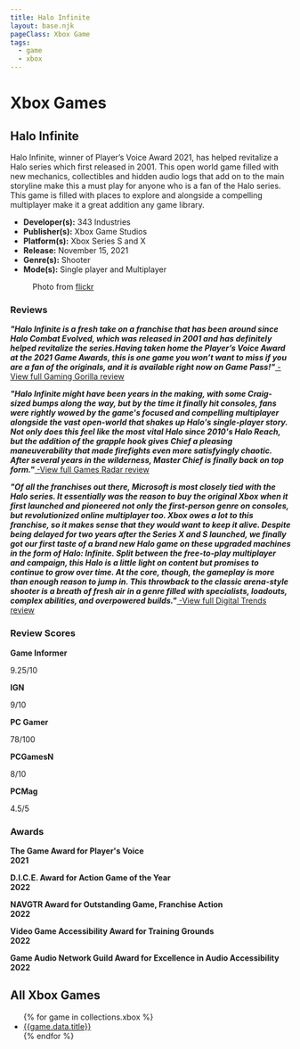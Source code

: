 ```yaml
---
title: Halo Infinite
layout: base.njk
pageClass: Xbox Game
tags:
  - game
  - xbox
---
```


<div class="games-header">
  <h1>Xbox Games</h1>
</div>
  <section class="grid-m">
        <article class="card-m">
            <div class="card__content-m">
                <h2 class="card__text-m">Halo Infinite</h2>
              <p class="card__text-m">Halo Infinite, winner of Player’s Voice Award 2021, has helped revitalize a Halo series which first released in 2001. This open world game filled with new mechanics, collectibles and hidden audio logs that add on to the main storyline make this a must play for anyone who is a fan of the Halo series. This game is filled with places to explore and alongside a compelling multiplayer make it a great addition any game library.</p>
              <ul>
                 <li><strong>Developer(s):</strong> 343 Industries</li>
                <li><strong>Publisher(s):</strong> Xbox Game Studios</li>
                <li><strong>Platform(s):</strong> Xbox Series S and X</li>
                <li><strong>Release:</strong> November 15, 2021</li>
                <li><strong>Genre(s):</strong> Shooter</li>
                <li><strong>Mode(s):</strong> Single player and Multiplayer</li>
              </ul>
            </div>
          </article>
          <article class="card-m">
          <figure class="img-container">
            <div class="card__img-m"><img src="/images/game-main-10.png" alt=""></div>
            <figcaption class="img-caption">
               Photo from <a href="https://www.flickr.com/photos/195579570@N07/52074349354">flickr</a>
             </figcaption>
             </figure>
          </article>
     </section>
     <div class="game_reviews">
    <h3><strong>Reviews</strong></h3>      
    <p>
        <strong><i>"Halo Infinite is a fresh take on a franchise that has been around since Halo Combat Evolved, which was released in 2001 and has definitely helped revitalize the series.Having taken home the Player’s Voice Award at the 2021 Game Awards, this is one game you won’t want to miss if you are a fan of the originals, and it is available right now on Game Pass!"<a href="https://gaminggorilla.com/best-xbox-series-x-exclusive-games/" target="_blank" rel="noopener noreferrer"></i></strong> -View full Gaming Gorilla review</a>
      </p>
      <p>
        <strong><i>"Halo Infinite might have been years in the making, with some Craig-sized bumps along the way, but by the time it finally hit consoles, fans were rightly wowed by the game's focused and compelling multiplayer alongside the vast open-world that shakes up Halo's single-player story. Not only does this feel like the most vital Halo since 2010's Halo Reach, but the addition of the grapple hook gives Chief a pleasing maneuverability that made firefights even more satisfyingly chaotic. After several years in the wilderness, Master Chief is finally back on top form."<a href="https://www.gamesradar.com/xbox-exclusives/" target="_blank" rel="noopener noreferrer"></i></strong> -View full Games Radar review</a>
      </p>
      <p>
        <strong><i>"Of all the franchises out there, Microsoft is most closely tied with the Halo series. It essentially was the reason to buy the original Xbox when it first launched and pioneered not only the first-person genre on consoles, but revolutionized online multiplayer too. Xbox owes a lot to this franchise, so it makes sense that they would want to keep it alive. Despite being delayed for two years after the Series X and S launched, we finally got our first taste of a brand new Halo game on these upgraded machines in the form of Halo: Infinite.  Split between the free-to-play multiplayer and campaign, this Halo is a little light on content but promises to continue to grow over time. At the core, though, the gameplay is more than enough reason to jump in. This throwback to the classic arena-style shooter is a breath of fresh air in a genre filled with specialists, loadouts, complex abilities, and overpowered builds."<a href="https://www.digitaltrends.com/gaming/best-xbox-series-x-exclusives/?amp" target="_blank" rel="noopener noreferrer"></i></strong> -View full Digital Trends review</a>
      </p>
      </div>
    </div>
  <h3><strong>Review Scores</strong></h3>
    <div class="game_numeric_reviews">
      <div class="game_numeric_review">
        <strong>Game Informer</strong>
        <p>9.25/10</p>
      </div>
      <div class="game_numeric_review">
        <strong>IGN</strong>
        <p>9/10</p>
      </div>
      <div class="game_numeric_review">
        <strong>PC Gamer</strong>
        <p>78/100</p>
      </div>
      <div class="game_numeric_review">
        <strong>PCGamesN</strong>
        <p>8/10</p>
      </div>
      <div class="game_numeric_review">
        <strong>PCMag</strong>
        <p>4.5/5</p>
      </div>
    </div>
    <h3><strong>Awards</strong></h3>
    <div class="game_awards">
      <div class="game_award">
        <p><strong>The Game Award for Player's Voice<br>2021</strong></p>
      </div>
      <div class="game_award">
        <p><strong>D.I.C.E. Award for Action Game of the Year<br>2022</strong></p>
      </div>
      <div class="game_award">
        <p><strong>NAVGTR Award for Outstanding Game, Franchise Action<br>2022</strong></p>
      </div>
      <div class="game_award">
        <p><strong>Video Game Accessibility Award for Training Grounds<br>2022</strong></p>
      </div>
      <div class="game_award">
        <p><strong>Game Audio Network Guild Award for Excellence in Audio Accessibility<br>2022</strong></p>
      </div>
    </div>
    <section class="Collections">
  <h1>All Xbox Games</h1>
  <ul>
    {% for game in collections.xbox %}      
      <li><a href="{{game.url}}">{{game.data.title}}</a></li>
    {% endfor %}
  </ul>
  </section>